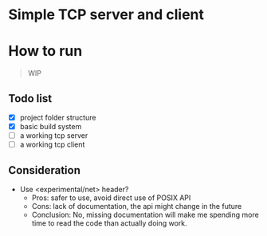 # Simple TCP server and client

# How to run
> WIP

## Todo list
- [X] project folder structure
- [X] basic build system
- [ ] a working tcp server
- [ ] a working tcp client

## Consideration
- Use <experimental/net> header?
  - Pros: safer to use, avoid direct use of POSIX API
  - Cons: lack of documentation, the api might change in the future
  - Conclusion: No, missing documentation will make me spending more time to read the code than actually doing work.
